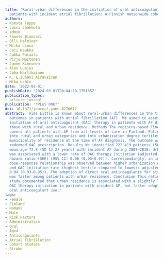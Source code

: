 ```yaml
---
title: 'Rural-urban differences in the initiation of oral anticoagulant therapy in
  patients with incident atrial fibrillation: A Finnish nationwide cohort study'
authors:
- Konsta Teppo
- Jussi Jaakkola
- admin
- Fausto Biancari
- Olli Halminen
- Miika Linna
- Jari Haukka
- Jukka Putaala
- Pirjo Mustonen
- Janne Kinnunen
- Alex Luojus
- Juha Hartikainen
- K. E.Juhani Airaksinen
- Mika Lehto
date: '2022-01-01'
publishDate: '2024-03-01T20:04:20.175185Z'
publication_types:
- article-journal
publication: '*PLoS ONE*'
doi: 10.1371/journal.pone.0276612
abstract: 'Aims Little is known about rural-urban differences in the treatment and
  outcomes in patients with atrial fibrillation (AF). We aimed to assess whether the
  initiation of oral anticoagulant (OAC) therapy in patients with AF differs between
  those with rural and urban residence. Methods The registry-based FinACAF cohort
  covers all patients with AF from all levels of care in Finland. Patients were divided
  into rural and urban categories and into urbanization degree tertiles based on their
  municipality of residence at the time of AF diagnosis. The outcome was the first
  redeemed OAC prescription. Results We identified 222 419 patients (50.1% female;
  mean age 72.8 (SD 13.2) years) with incident AF during 2007–2018. Urban residence
  was associated with a lower rate of OAC therapy initiation (adjusted subdistribution
  hazard ratio (SHR) (95% CI) 0.96 (0.95–0.97)). Correspondingly, an inverse graded
  dose-response relationship was observed between higher urbanization degree tertile
  and OAC initiation rate (highest tertile compared to lowest: adjusted SHR (95% CI)
  0.94 (0.93–0.95)). The adoption of direct oral anticoagulants for stroke prevention
  was faster among patients with urban residence. Conclusion This nationwide cohort
  study documented that urban residence is associated with a slightly lower rate of
  OAC therapy initiation in patients with incident AF, but faster adoption of direct
  oral anticoagulant use.'
tags:
- Female
- Finland
- Humans
- Male
- Risk Factors
- Administration
- Oral
- Aged
- Anticoagulants
- Atrial Fibrillation
- Cohort Studies
- Stroke
---
```

